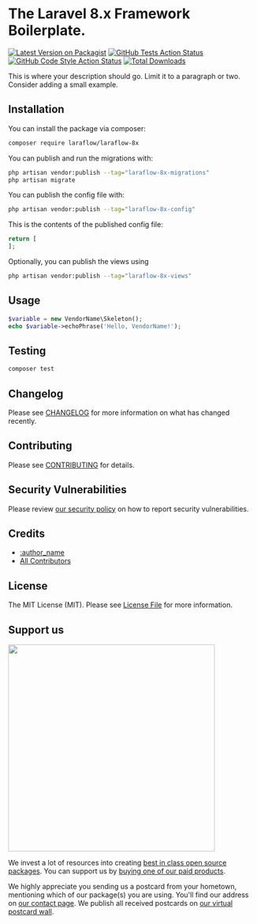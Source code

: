 # The Laravel 8.x Framework Boilerplate.

[![Latest Version on Packagist](https://img.shields.io/packagist/v/laraflow/laraflow-8x.svg?style=flat-square)](https://packagist.org/packages/laraflow/laraflow-8x)
[![GitHub Tests Action Status](https://img.shields.io/github/workflow/status/laraflow/laraflow-8x/run-tests?label=tests)](https://github.com/laraflow/laraflow-8x/actions?query=workflow%3Arun-tests+branch%3Amain)
[![GitHub Code Style Action Status](https://img.shields.io/github/workflow/status/laraflow/laraflow-8x/Check%20&%20fix%20styling?label=code%20style)](https://github.com/laraflow/laraflow-8x/actions?query=workflow%3A"Check+%26+fix+styling"+branch%3Amain)
[![Total Downloads](https://img.shields.io/packagist/dt/laraflow/laraflow-8x.svg?style=flat-square)](https://packagist.org/packages/laraflow/laraflow-8x)

This is where your description should go. Limit it to a paragraph or two. Consider adding a small example.

## Installation

You can install the package via composer:

```bash
composer require laraflow/laraflow-8x
```

You can publish and run the migrations with:

```bash
php artisan vendor:publish --tag="laraflow-8x-migrations"
php artisan migrate
```

You can publish the config file with:

```bash
php artisan vendor:publish --tag="laraflow-8x-config"
```

This is the contents of the published config file:

```php
return [
];
```

Optionally, you can publish the views using

```bash
php artisan vendor:publish --tag="laraflow-8x-views"
```

## Usage

```php
$variable = new VendorName\Skeleton();
echo $variable->echoPhrase('Hello, VendorName!');
```

## Testing

```bash
composer test
```

## Changelog

Please see [CHANGELOG](CHANGELOG.md) for more information on what has changed recently.

## Contributing

Please see [CONTRIBUTING](https://github.com/:author_username/.github/blob/main/CONTRIBUTING.md) for details.

## Security Vulnerabilities

Please review [our security policy](../../security/policy) on how to report security vulnerabilities.

## Credits

- [:author_name](https://github.com/:author_username)
- [All Contributors](../../contributors)

## License

The MIT License (MIT). Please see [License File](LICENSE.md) for more information.

## Support us

[<img src="https://github-ads.s3.eu-central-1.amazonaws.com/laraflow-8x.jpg?t=1" width="419px" />](https://spatie.be/github-ad-click/laraflow-8x)

We invest a lot of resources into creating [best in class open source packages](https://spatie.be/open-source). You can support us by [buying one of our paid products](https://spatie.be/open-source/support-us).

We highly appreciate you sending us a postcard from your hometown, mentioning which of our package(s) you are using. You'll find our address on [our contact page](https://spatie.be/about-us). We publish all received postcards on [our virtual postcard wall](https://spatie.be/open-source/postcards).
